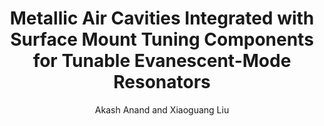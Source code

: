 ---
type: conference
title: Metallic Air Cavities Integrated with Surface Mount Tuning Components for Tunable Evanescent-Mode Resonators
author: Akash Anand and Xiaoguang Liu
journal:
volume:
number:
year: 2016
month: May
doi: 10.1109/MWSCAS.2013.6674792
pages:
publisher:
booktitle: IEEE MTT-S International Microwave Symposium (IMS)
note: 
sort_key: 201605
bib_key: aanand2016b
topic: tunable-filter
---